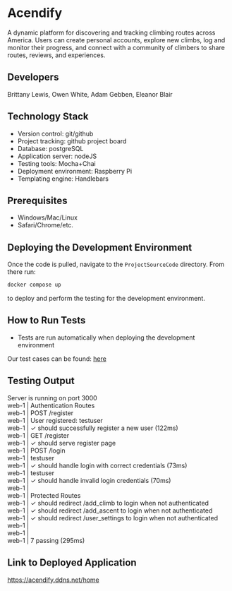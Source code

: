 # Acendify
A dynamic platform for discovering and tracking climbing routes across America. Users can create personal accounts, explore new climbs, log and monitor their progress, and connect with a community of climbers to share routes, reviews, and experiences.
## Developers
Brittany Lewis, Owen White, Adam Gebben, Eleanor Blair
## Technology Stack
- Version control: git/github
- Project tracking: github project board
- Database: postgreSQL ​
- Application server: nodeJS
- Testing tools: Mocha+Chai
- Deployment environment: Raspberry Pi
- Templating engine: Handlebars
## Prerequisites
- Windows/Mac/Linux
- Safari/Chrome/etc.
## Deploying the Development Environment
Once the code is pulled, navigate to the `ProjectSourceCode` directory. From there run: 

```sh
docker compose up
``` 

to deploy and perform the testing for the development environment.
## How to Run Tests
- Tests are run automatically when deploying the development environment  

Our test cases can be found: [here](https://github.com/elblair/Acendify/blob/main/ProjectSourceCode/test/server.spec.js)

## Testing Output  
Server is running on port 3000  
web-1  |   Authentication Routes  
web-1  |     POST /register  
web-1  | User registered: testuser  
web-1  |       ✓ should successfully register a new user (122ms)  
web-1  |     GET /register  
web-1  |       ✓ should serve register page  
web-1  |     POST /login  
web-1  | testuser  
web-1  |       ✓ should handle login with correct credentials (73ms)  
web-1  | testuser  
web-1  |       ✓ should handle invalid login credentials (70ms)  
web-1  |   
web-1  |   Protected Routes  
web-1  |     ✓ should redirect /add_climb to login when not authenticated  
web-1  |     ✓ should redirect /add_ascent to login when not authenticated  
web-1  |     ✓ should redirect /user_settings to login when not authenticated  
web-1  |   
web-1  |   
web-1  |   7 passing (295ms)  
## Link to Deployed Application
https://acendify.ddns.net/home
